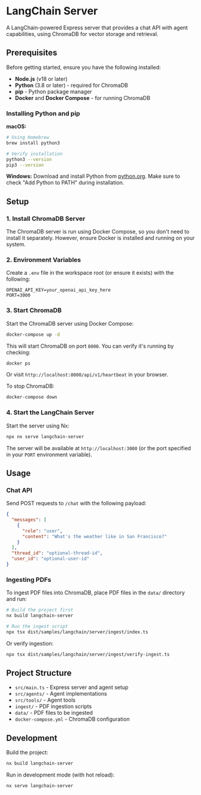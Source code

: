 # LangChain Server

A LangChain-powered Express server that provides a chat API with agent capabilities, using ChromaDB for vector storage and retrieval.

## Prerequisites

Before getting started, ensure you have the following installed:

- **Node.js** (v18 or later)
- **Python** (3.8 or later) - required for ChromaDB
- **pip** - Python package manager
- **Docker** and **Docker Compose** - for running ChromaDB

### Installing Python and pip

**macOS:**

```bash
# Using Homebrew
brew install python3

# Verify installation
python3 --version
pip3 --version
```

**Windows:**
Download and install Python from [python.org](https://www.python.org/downloads/). Make sure to check "Add Python to PATH" during installation.

## Setup

### 1. Install ChromaDB Server

The ChromaDB server is run using Docker Compose, so you don't need to install it separately. However, ensure Docker is installed and running on your system.

### 2. Environment Variables

Create a `.env` file in the workspace root (or ensure it exists) with the following:

```env
OPENAI_API_KEY=your_openai_api_key_here
PORT=3000
```

### 3. Start ChromaDB

Start the ChromaDB server using Docker Compose:

```bash
docker-compose up -d
```

This will start ChromaDB on port `8000`. You can verify it's running by checking:

```bash
docker ps
```

Or visit `http://localhost:8000/api/v1/heartbeat` in your browser.

To stop ChromaDB:

```bash
docker-compose down
```

### 4. Start the LangChain Server

Start the server using Nx:

```bash
npx nx serve langchain-server
```

The server will be available at `http://localhost:3000` (or the port specified in your `PORT` environment variable).

## Usage

### Chat API

Send POST requests to `/chat` with the following payload:

```json
{
  "messages": [
    {
      "role": "user",
      "content": "What's the weather like in San Francisco?"
    }
  ],
  "thread_id": "optional-thread-id",
  "user_id": "optional-user-id"
}
```

### Ingesting PDFs

To ingest PDF files into ChromaDB, place PDF files in the `data/` directory and run:

```bash
# Build the project first
nx build langchain-server

# Run the ingest script
npx tsx dist/samples/langchain/server/ingest/index.ts
```

Or verify ingestion:

```bash
npx tsx dist/samples/langchain/server/ingest/verify-ingest.ts
```

## Project Structure

- `src/main.ts` - Express server and agent setup
- `src/agents/` - Agent implementations
- `src/tools/` - Agent tools
- `ingest/` - PDF ingestion scripts
- `data/` - PDF files to be ingested
- `docker-compose.yml` - ChromaDB configuration

## Development

Build the project:

```bash
nx build langchain-server
```

Run in development mode (with hot reload):

```bash
nx serve langchain-server
```
